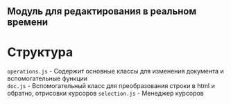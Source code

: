 ## Модуль для редактирования в реальном времени
# Структура
`operations.js` - Содержит основные классы для изменения документа и вспомогательные функции<br>
`doc.js` - Вспомогательный класс для преобразования строки в html и обратно, отрисовки курсоров
`selection.js` - Менеджер курсоров
